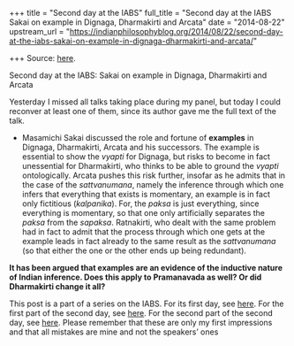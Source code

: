 +++
title = "Second day at the IABS"
full_title = "Second day at the IABS Sakai on example in Dignaga, Dharmakirti and Arcata"
date = "2014-08-22"
upstream_url = "https://indianphilosophyblog.org/2014/08/22/second-day-at-the-iabs-sakai-on-example-in-dignaga-dharmakirti-and-arcata/"

+++
Source: [here](https://indianphilosophyblog.org/2014/08/22/second-day-at-the-iabs-sakai-on-example-in-dignaga-dharmakirti-and-arcata/).

Second day at the IABS: Sakai on example in Dignaga, Dharmakirti and Arcata

Yesterday I missed all talks taking place during my panel, but today I
could reconver at least one of them, since its author gave me the full
text of the talk.

-   Masamichi Sakai discussed the role and fortune of **examples** in
    Dignaga, Dharmakirti, Arcata and his successors. The example is
    essential to show the *vyapti* for Dignaga, but risks to become in
    fact unessential for Dharmakirti, who thinks to be able to ground
    the *vyapti* ontologically. Arcata pushes this risk further, insofar
    as he admits that in the case of the *sattvanumana*, namely the
    inference through which one infers that everything that exists is
    momentary, an example is in fact only fictitious (*kalpanika*). For,
    the *paksa* is just everything, since everything is momentary, so
    that one only artificially separates the *paksa* from the *sapaksa*.
    Ratnakirti, who dealt with the same problem had in fact to admit
    that the process through which one gets at the example leads in fact
    already to the same result as the *sattvanumana* (so that either the
    one or the other ends up being redundant).

**It has been argued that examples are an evidence of the inductive
nature of Indian inference. Does this apply to Pramanavada as well? Or
did Dharmakirti change it all?**

This post is a part of a series on the IABS. For its first day, see
[here](http://elisafreschi.com/2014/08/19/apoha-in-dignaga-according-to-kataoka/ "Apoha in Dignāga according to Kataoka").
For the first part of the second day, see
[here](http://elisafreschi.com/2014/08/21/second-day-at-the-iabs-2014-in-vienna-the-panel-on-textual-reuse/ "Second day at the IABS 2014 in Vienna: The panel on textual reuse").
For the second part of the second day, see
[here](http://elisafreschi.com/2014/08/22/second-day-at-the-iabs-the-section-on-prama%e1%b9%87avada/ "Second day at the IABS: The Section on Pramāṇavāda").
Please remember that these are only my first impressions and that all
mistakes are mine and not the speakers’ ones
